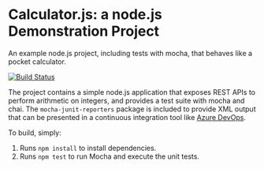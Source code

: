 Calculator.js: a node.js Demonstration Project
==============================================
An example node.js project, including tests with mocha, that behaves like
a pocket calculator.

[![Build Status](https://dev.azure.com/heltutan8P4WG/Integration%20External%20Source%20Control%20with%20Azure%20Pipelines/_apis/build/status/hiroimono.calculator?branchName=master)](https://dev.azure.com/heltutan8P4WG/Integration%20External%20Source%20Control%20with%20Azure%20Pipelines/_build/latest?definitionId=2&branchName=master)

The project contains a simple node.js application that exposes REST APIs
to perform arithmetic on integers, and provides a test suite with mocha
and chai.  The `mocha-junit-reporters` package is included to provide XML
output that can be presented in a continuous integration tool like
[Azure DevOps](https://azure.com/devops).

To build, simply:

1. Runs `npm install` to install dependencies.
2. Runs `npm test` to run Mocha and execute the unit tests.

